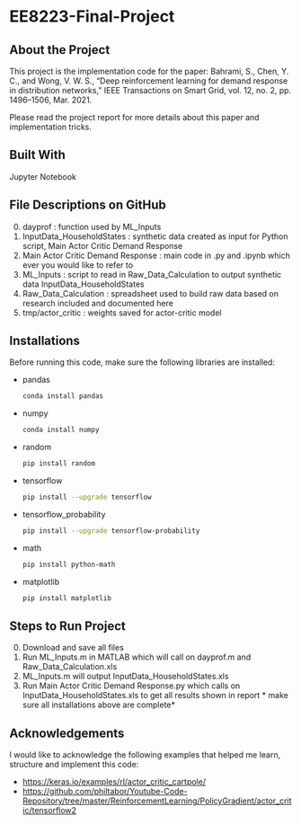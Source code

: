 # EE8223-Final-Project

## About the Project
This project is the implementation code for the paper:
Bahrami, S., Chen, Y. C., and Wong, V. W. S., “Deep reinforcement learning for demand response in distribution networks,” IEEE Transactions on Smart Grid, vol. 12, no. 2, pp. 1496–1506, Mar. 2021.

Please read the project report for more details about this paper and implementation tricks.

## Built With
Jupyter Notebook

## File Descriptions on GitHub
0. dayprof : function used by ML_Inputs
1. InputData_HouseholdStates : synthetic data created as input for Python script, Main Actor Critic Demand Response
2. Main Actor Critic Demand Response : main code in .py and .ipynb which ever you would like to refer to
3. ML_Inputs : script to read in Raw_Data_Calculation to output synthetic data InputData_HouseholdStates
4. Raw_Data_Calculation : spreadsheet used to build raw data based on research included and documented here
5. tmp/actor_critic : weights saved for actor-critic model

## Installations
Before running this code, make sure the following libraries are installed:

* pandas
  ```sh
  conda install pandas  
  ```

* numpy
  ```sh
  conda install numpy
  ```

* random
  ```sh
  pip install random
  ```
  
* tensorflow
  ```sh
  pip install --upgrade tensorflow
  ```
  
* tensorflow_probability
  ```sh
  pip install --upgrade tensorflow-probability
  ```
  
* math
  ```sh
  pip install python-math
  ```
  
* matplotlib
  ```sh
  pip install matplotlib
  ```

## Steps to Run Project
0. Download and save all files
1. Run ML_Inputs.m in MATLAB which will call on dayprof.m and Raw_Data_Calculation.xls
2. ML_Inputs.m will output InputData_HouseholdStates.xls
3. Run Main Actor Critic Demand Response.py which calls on InputData_HouseholdStates.xls to get all results shown in report * make sure all installations above are complete*


## Acknowledgements
I would like to acknowledge the following examples that helped me learn, structure and implement this code:
* https://keras.io/examples/rl/actor_critic_cartpole/
* https://github.com/philtabor/Youtube-Code-Repository/tree/master/ReinforcementLearning/PolicyGradient/actor_critic/tensorflow2

